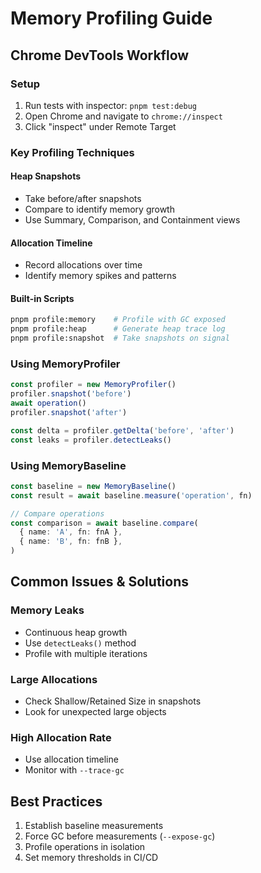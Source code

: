 # Memory Profiling Guide

## Chrome DevTools Workflow

### Setup

1. Run tests with inspector: `pnpm test:debug`
2. Open Chrome and navigate to `chrome://inspect`
3. Click "inspect" under Remote Target

### Key Profiling Techniques

#### Heap Snapshots

- Take before/after snapshots
- Compare to identify memory growth
- Use Summary, Comparison, and Containment views

#### Allocation Timeline

- Record allocations over time
- Identify memory spikes and patterns

#### Built-in Scripts

```bash
pnpm profile:memory    # Profile with GC exposed
pnpm profile:heap      # Generate heap trace log
pnpm profile:snapshot  # Take snapshots on signal
```

### Using MemoryProfiler

```typescript
const profiler = new MemoryProfiler()
profiler.snapshot('before')
await operation()
profiler.snapshot('after')

const delta = profiler.getDelta('before', 'after')
const leaks = profiler.detectLeaks()
```

### Using MemoryBaseline

```typescript
const baseline = new MemoryBaseline()
const result = await baseline.measure('operation', fn)

// Compare operations
const comparison = await baseline.compare(
  { name: 'A', fn: fnA },
  { name: 'B', fn: fnB },
)
```

## Common Issues & Solutions

### Memory Leaks

- Continuous heap growth
- Use `detectLeaks()` method
- Profile with multiple iterations

### Large Allocations

- Check Shallow/Retained Size in snapshots
- Look for unexpected large objects

### High Allocation Rate

- Use allocation timeline
- Monitor with `--trace-gc`

## Best Practices

1. Establish baseline measurements
2. Force GC before measurements (`--expose-gc`)
3. Profile operations in isolation
4. Set memory thresholds in CI/CD
